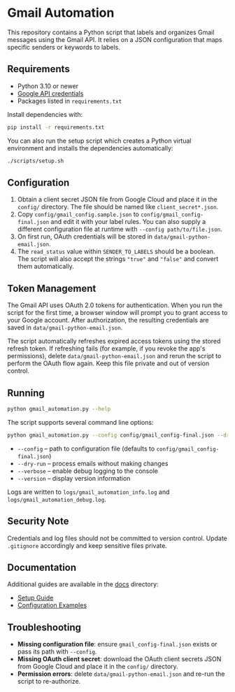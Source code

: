 # Gmail Automation

This repository contains a Python script that labels and organizes Gmail messages using the Gmail API. It relies on a JSON configuration that maps specific senders or keywords to labels.

## Requirements

- Python 3.10 or newer
- [Google API credentials](https://developers.google.com/gmail/api/quickstart/python)
- Packages listed in `requirements.txt`

Install dependencies with:

```bash
pip install -r requirements.txt
```

You can also run the setup script which creates a Python virtual environment
and installs the dependencies automatically:

```bash
./scripts/setup.sh
```

## Configuration

1. Obtain a client secret JSON file from Google Cloud and place it in the `config/` directory. The file should be named like `client_secret*.json`.
2. Copy `config/gmail_config.sample.json` to `config/gmail_config-final.json` and edit it with your label rules. You can also supply a different configuration file at runtime with `--config path/to/file.json`.
3. On first run, OAuth credentials will be stored in `data/gmail-python-email.json`.
4. The `read_status` value within `SENDER_TO_LABELS` should be a boolean. The script will also accept the strings `"true"` and `"false"` and convert them automatically.

## Token Management

The Gmail API uses OAuth 2.0 tokens for authentication. When you run the script
for the first time, a browser window will prompt you to grant access to your
Google account. After authorization, the resulting credentials are saved in
`data/gmail-python-email.json`.

The script automatically refreshes expired access tokens using the stored
refresh token. If refreshing fails (for example, if you revoke the app's
permissions), delete `data/gmail-python-email.json` and rerun the script to perform
the OAuth flow again. Keep this file private and out of version control.

## Running

```bash
python gmail_automation.py --help
```

The script supports several command line options:

```bash
python gmail_automation.py --config config/gmail_config-final.json --dry-run --verbose
```

- `--config` – path to configuration file (defaults to `config/gmail_config-final.json`)
- `--dry-run` – process emails without making changes
- `--verbose` – enable debug logging to the console
- `--version` – display version information

Logs are written to `logs/gmail_automation_info.log` and `logs/gmail_automation_debug.log`.

## Security Note

Credentials and log files should not be committed to version control. Update `.gitignore` accordingly and keep sensitive files private.

## Documentation

Additional guides are available in the [docs](docs/) directory:

- [Setup Guide](docs/setup.md)
- [Configuration Examples](docs/configuration_examples.md)

## Troubleshooting

- **Missing configuration file**: ensure `gmail_config-final.json` exists or pass its path with `--config`.
- **Missing OAuth client secret**: download the OAuth client secrets JSON from Google Cloud and place it in the `config/` directory.
- **Permission errors**: delete `data/gmail-python-email.json` and re-run the script to re-authorize.
